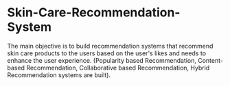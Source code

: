 # Skin-Care-Recommendation-System
The main objective is to build recommendation systems that recommend skin care products to the users based on the user's likes and needs to enhance the user experience. (Popularity based Recommendation, Content-based Recommendation, Collaborative based Recommendation, Hybrid Recommendation systems are built).
